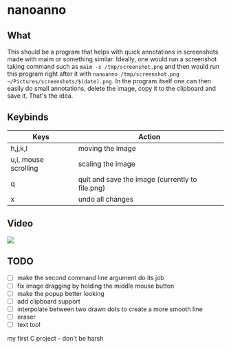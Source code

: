# nanoanno

## What

This should be a program that helps with quick annotations in screenshots made with maim or something similar. Ideally, one would run a screenshot taking command such as `maim -s /tmp/screenshot.png` and then would run this program right after it with `nanoanno /tmp/screenshot.png ~/Pictures/screenshots/$(date).png`. In the program itself one can then easily do small annotations, delete the image, copy it to the clipboard and save it. That's the idea.

## Keybinds
|Keys|Action   |
|---|---|
|h,j,k,l   |moving the image   |
|u,i, mouse scrolling  |scaling the image   |
|q   |quit and save the image (currently to file.png)  |
|x |undo all changes|

## Video

![](https://cdn.discordapp.com/attachments/833686255446917123/874025047524798525/output.gif)

## TODO
- [ ] make the second command line argument do its job
- [ ] fix image dragging by holding the middle mouse button
- [ ] make the popup better looking
- [ ] add clipboard support
- [ ] interpolate between two drawn dots to create a more smooth line
- [ ] eraser
- [ ] text tool

my first C project - don't be harsh
